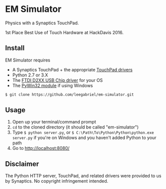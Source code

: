 # EM Simulator

Physics with a Synaptics TouchPad.

1st Place Best Use of Touch Hardware at HackDavis 2016.

## Install

EM Simulator requires 
<ul>
  <li>A Synaptics TouchPad + the appropriate <a href="http://www.synaptics.com/resources">TouchPad drivers</a></li>
  <li>Python 2.7 or 3.X</li>
  <li>The <a href="http://www.ftdichip.com/Drivers/D2XX.htm">FTDI D2XX USB Chip driver</a> for your OS</li>
  <li>The <a href="https://sourceforge.net/projects/pywin32/">PyWin32 module</a> if using Windows</li>
</ul>

```bash
$ git clone https://github.com/leegabriel/em-simulator.git 
```

## Usage
1. Open up your terminal/command prompt
2. ```cd``` to the cloned directory (it should be called "em-simulator")
3. Type ``` $ python server.py ```, or ``` $ C:\Path\To\Python\Python\python.exe server.py ``` if you're on Windows and you haven't added Python to your path
4. Go to <a href="http://localhost:8080/">http://localhost:8080/</a>

## Disclaimer

The Python HTTP server, TouchPad, and related drivers were provided to us by Synaptics. No copyright infringement intended.